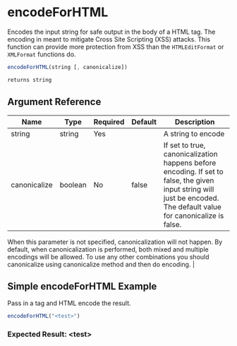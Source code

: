 # encodeForHTML

Encodes the input string for safe output in the body of a HTML tag. The encoding in meant to mitigate Cross Site Scripting (XSS) attacks. This function can provide more protection from XSS than the `HTMLEditFormat` or `XMLFormat` functions do.

```javascript
encodeForHTML(string [, canonicalize])
```

```javascript
returns string
```

## Argument Reference

| Name | Type | Required | Default | Description |
| --- | --- | --- | --- | --- |
| string | string | Yes |  | A string to encode |
| canonicalize | boolean | No | false | If set to true, canonicalization happens before encoding. If set to false, the given input string will just be encoded. The default value for canonicalize is false. 
When this parameter is not specified, canonicalization will not happen. By default, when canonicalization is performed, both mixed and multiple encodings will be allowed. 
To use any other combinations you should canonicalize using canonicalize method and then do encoding. |

## Simple encodeForHTML Example

Pass in a tag and HTML encode the result.

```javascript
encodeForHTML("<test>")
```

### Expected Result: &lt;test&gt;
